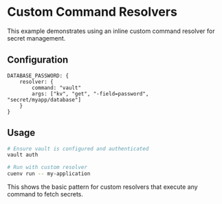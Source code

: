 # Custom Command Resolvers

This example demonstrates using an inline custom command resolver for secret management.

## Configuration

```cue
DATABASE_PASSWORD: {
    resolver: {
        command: "vault"
        args: ["kv", "get", "-field=password", "secret/myapp/database"]
    }
}
```

## Usage

```bash
# Ensure vault is configured and authenticated
vault auth

# Run with custom resolver
cuenv run -- my-application
```

This shows the basic pattern for custom resolvers that execute any command to fetch secrets.